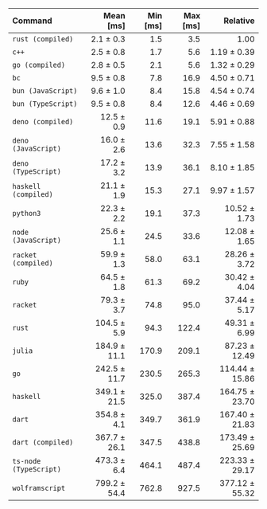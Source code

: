 | Command                |    Mean [ms] | Min [ms] | Max [ms] |       Relative |
| :--------------------- | -----------: | -------: | -------: | -------------: |
| `rust (compiled)`      |    2.1 ± 0.3 |      1.5 |      3.5 |           1.00 |
| `c++`                  |    2.5 ± 0.8 |      1.7 |      5.6 |    1.19 ± 0.39 |
| `go (compiled)`        |    2.8 ± 0.5 |      2.1 |      5.6 |    1.32 ± 0.29 |
| `bc`                   |    9.5 ± 0.8 |      7.8 |     16.9 |    4.50 ± 0.71 |
| `bun (JavaScript)`     |    9.6 ± 1.0 |      8.4 |     15.8 |    4.54 ± 0.74 |
| `bun (TypeScript)`     |    9.5 ± 0.8 |      8.4 |     12.6 |    4.46 ± 0.69 |
| `deno (compiled)`      |   12.5 ± 0.9 |     11.6 |     19.1 |    5.91 ± 0.88 |
| `deno (JavaScript)`    |   16.0 ± 2.6 |     13.6 |     32.3 |    7.55 ± 1.58 |
| `deno (TypeScript)`    |   17.2 ± 3.2 |     13.9 |     36.1 |    8.10 ± 1.85 |
| `haskell (compiled)`   |   21.1 ± 1.9 |     15.3 |     27.1 |    9.97 ± 1.57 |
| `python3`              |   22.3 ± 2.2 |     19.1 |     37.3 |   10.52 ± 1.73 |
| `node (JavaScript)`    |   25.6 ± 1.1 |     24.5 |     33.6 |   12.08 ± 1.65 |
| `racket (compiled)`    |   59.9 ± 1.3 |     58.0 |     63.1 |   28.26 ± 3.72 |
| `ruby`                 |   64.5 ± 1.8 |     61.3 |     69.2 |   30.42 ± 4.04 |
| `racket`               |   79.3 ± 3.7 |     74.8 |     95.0 |   37.44 ± 5.17 |
| `rust`                 |  104.5 ± 5.9 |     94.3 |    122.4 |   49.31 ± 6.99 |
| `julia`                | 184.9 ± 11.1 |    170.9 |    209.1 |  87.23 ± 12.49 |
| `go`                   | 242.5 ± 11.7 |    230.5 |    265.3 | 114.44 ± 15.86 |
| `haskell`              | 349.1 ± 21.5 |    325.0 |    387.4 | 164.75 ± 23.70 |
| `dart`                 |  354.8 ± 4.1 |    349.7 |    361.9 | 167.40 ± 21.83 |
| `dart (compiled)`      | 367.7 ± 26.1 |    347.5 |    438.8 | 173.49 ± 25.69 |
| `ts-node (TypeScript)` |  473.3 ± 6.4 |    464.1 |    487.4 | 223.33 ± 29.17 |
| `wolframscript`        | 799.2 ± 54.4 |    762.8 |    927.5 | 377.12 ± 55.32 |
